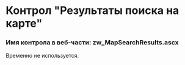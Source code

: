 ﻿---
description: 2.4.9.1
---
# Контрол "Результаты поиска на карте"
### Имя контрола в веб-части: zw_MapSearchResults.ascx
Временно не используется.
